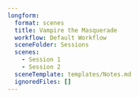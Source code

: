 ```yaml
---
longform:
  format: scenes
  title: Vampire the Masquerade
  workflow: Default Workflow
  sceneFolder: Sessions
  scenes:
    - Session 1
    - Session 2
  sceneTemplate: templates/Notes.md
  ignoredFiles: []
---
```

